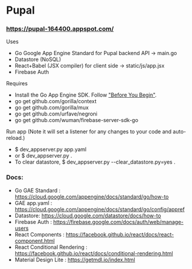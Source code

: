# Pupal
### https://pupal-164400.appspot.com/

Uses

* Go Google App Engine Standard for Pupal backend API -> main.go
* Datastore (NoSQL)
* React+Babel (JSX compiler) for client side -> static/js/app.jsx
* Firebase Auth

Requires

 * Install the Go App Engine SDK. Follow ["Before You Begin"](https://cloud.google.com/appengine/docs/standard/go/quickstart).
 * go get github.com/gorilla/context
 * go get github.com/gorilla/mux
 * go get github.com/urfave/negroni
 * go get github.com/wuman/firebase-server-sdk-go

Run app (Note it will set a listener for any changes to your code and auto-reload.)

* $ dev_appserver.py app.yaml
* or $ dev_appserver.py .
* To clear datastore, $ dev_appserver.py --clear_datastore.py=yes .

### Docs:

* Go GAE Standard : https://cloud.google.com/appengine/docs/standard/go/how-to
* GAE app.yaml : https://cloud.google.com/appengine/docs/standard/go/config/appref
* Datastore: https://cloud.google.com/datastore/docs/how-to
* Firebase Auth : https://firebase.google.com/docs/auth/web/manage-users
* React Components : https://facebook.github.io/react/docs/react-component.html
* React Conditional Rendering : https://facebook.github.io/react/docs/conditional-rendering.html
* Material Design Lite : https://getmdl.io/index.html


